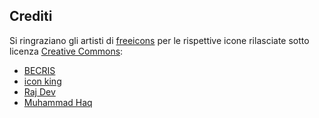 ## Crediti

Si ringraziano gli artisti di [freeicons](https://freeicons.io/) per le rispettive icone rilasciate sotto licenza [Creative Commons](https://creativecommons.it/chapterIT/):
- [BECRIS](https://freeicons.io/profile/3484)
- [icon king](https://freeicons.io/profile/3)
- [Raj Dev](https://freeicons.io/profile/714)
- [Muhammad Haq](https://freeicons.io/profile/823)